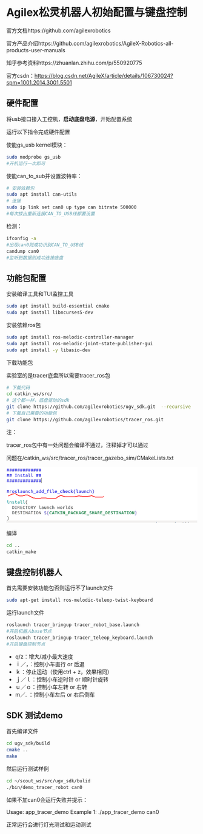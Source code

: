 # Agilex松灵机器人初始配置与键盘控制

官方文档https://github.com/agilexrobotics

官方产品介绍https://github.com/agilexrobotics/AgileX-Robotics-all-products-user-manuals

知乎参考资料https://zhuanlan.zhihu.com/p/550920775

官方csdn：https://blog.csdn.net/AgileX/article/details/106730024?spm=1001.2014.3001.5501

## 硬件配置

将usb接口接入工控机，**启动底盘电源**，开始配置系统

运行以下指令完成硬件配置

使能gs_usb kernel模块：

```bash
sudo modprobe gs_usb
#开机运行一次即可
```

使能can_to_sub并设置波特率：

```bash
# 安装依赖包
sudo apt install can-utils
# 连接
sudo ip link set can0 up type can bitrate 500000
#每次拔出重新连接CAN_TO_USB线都要设置
```

检测：

```bash
ifconfig -a
#出现can0则成功识别CAN_TO_USB线
candump can0
#监听到数据则成功连接底盘
```



## 功能包配置

安装编译工具和TUI监控工具

```bash
sudo apt install build-essential cmake
sudo apt install libncurses5-dev
```

安装依赖ros包

```bash
sudo apt install ros-melodic-controller-manager
sudo apt install ros-melodic-joint-state-publisher-gui 
sudo apt install -y libasio-dev
```

下载功能包

实验室的是tracer底盘所以需要tracer_ros包

```bash
# 下载代码
cd catkin_ws/src/
# 这个都一样，底盘驱动的sdk
git clone https://github.com/agilexrobotics/ugv_sdk.git  --recursive
# 下载自己需要的功能包
git clone https://github.com/agilexrobotics/tracer_ros.git
```

注：

tracer_ros包中有一处问题会编译不通过，注释掉才可以通过

问题在/catkin_ws/src/tracer_ros/tracer_gazebo_sim/CMakeLists.txt

![image-20220929111952100](Tracer_Mini_Installation_And_Control.assets/image-20220929111952100.png)

编译

```bash
cd ..
catkin_make
```



## 键盘控制机器人

首先需要安装功能包否则运行不了launch文件

```bash
sudo apt-get install ros-melodic-teleop-twist-keyboard
```

运行launch文件

```bash
roslaunch tracer_bringup tracer_robot_base.launch
#开启机器人base节点
roslaunch tracer_bringup tracer_teleop_keyboard.launch
#开启键盘控制节点
```

- q/z：增大/减小最大速度
- ｉ／，：控制小车直行 or 后退
- ｋ：停止运动（使用ctrl + z，效果相同）
- ｊ／ｌ：控制小车逆时针 or 顺时针旋转
- ｕ／ｏ：控制小车左转 or 右转
- m／. ：控制小车左后 or 右后倒车

## SDK 测试demo

首先编译文件

```bash
cd ugv_sdk/build
cmake ..
make
```

然后运行测试样例

```bash
cd ~/scout_ws/src/ugv_sdk/bulid
./bin/demo_tracer_robot can0
```

如果不加can0会运行失败并提示：

Usage: app_tracer_demo <interface>
Example 1: ./app_tracer_demo can0

正常运行会进行灯光测试和运动测试



